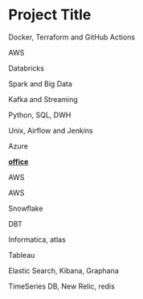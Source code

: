 
# Project Title

Docker, Terraform and GitHub Actions

AWS

Databricks

Spark and Big Data

Kafka and Streaming

Python, SQL, DWH

Unix, Airflow and Jenkins

Azure

















<u> **office** </u>

AWS

AWS

Snowflake

DBT

Informatica, atlas

Tableau

Elastic Search, Kibana, Graphana

TimeSeries DB, New Relic, redis

